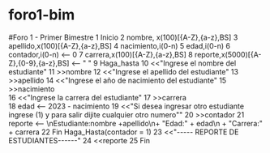 # foro1-bim
#Foro 1 - Primer Bimestre
1 Inicio
2 nombre, x(100)[{A-Z},{a-z},BS]
3 apellido,x(100)[{A-Z},{a-z},BS]
4 nacimiento,i(0-n)
5 edad,i(0-n)
6 contador,i(0-n) <-- 0
7 carrera,x(100)[{A-Z},{a-z},BS]
8 reporte,x(5000)[{A-Z},{0-9},{a-z},BS] <-- " "
9  Haga_hasta
10        <<"Ingrese el nombre del estudiante"
11        >>nombre
12	      <<"Ingrese el apellido del estudiante"
13	      >>apellido
14	      <<"Ingrese el año de nacimiento del estudiante"
15	      >>nacimiento  
16	      <<"Ingrese la carrera del estudiante"
17	      >>carrera  
18	      edad <-- 2023 - nacimiento
19	      <<"Si desea ingresar otro estudiante ingrese (1) y para salir dijite cualquier otro numero""
20	      >>contador
21	      reporte <-- \nEstudiante:nombre +apellido\n+ "Edad:" + edad\n + "Carrera:" + carrera
22        Fin Haga_Hasta(contador = 1) 
23 <<"----- REPORTE DE ESTUDIANTES------"
24 <<reporte
25 Fin

